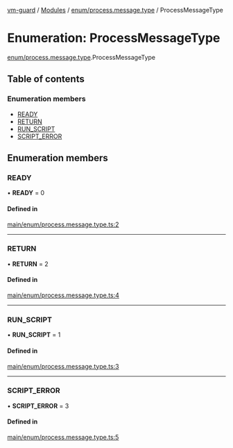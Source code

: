 [vm-guard](../README.md) / [Modules](../modules.md) / [enum/process.message.type](../modules/enum_process_message_type.md) / ProcessMessageType

# Enumeration: ProcessMessageType

[enum/process.message.type](../modules/enum_process_message_type.md).ProcessMessageType

## Table of contents

### Enumeration members

- [READY](enum_process_message_type.processmessagetype.md#ready)
- [RETURN](enum_process_message_type.processmessagetype.md#return)
- [RUN\_SCRIPT](enum_process_message_type.processmessagetype.md#run_script)
- [SCRIPT\_ERROR](enum_process_message_type.processmessagetype.md#script_error)

## Enumeration members

### READY

• **READY** = 0

#### Defined in

[main/enum/process.message.type.ts:2](https://github.com/canguser/vm-guard/blob/2dbe098/main/enum/process.message.type.ts#L2)

___

### RETURN

• **RETURN** = 2

#### Defined in

[main/enum/process.message.type.ts:4](https://github.com/canguser/vm-guard/blob/2dbe098/main/enum/process.message.type.ts#L4)

___

### RUN\_SCRIPT

• **RUN\_SCRIPT** = 1

#### Defined in

[main/enum/process.message.type.ts:3](https://github.com/canguser/vm-guard/blob/2dbe098/main/enum/process.message.type.ts#L3)

___

### SCRIPT\_ERROR

• **SCRIPT\_ERROR** = 3

#### Defined in

[main/enum/process.message.type.ts:5](https://github.com/canguser/vm-guard/blob/2dbe098/main/enum/process.message.type.ts#L5)
